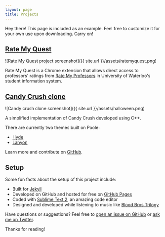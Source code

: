 ```yaml
---
layout: page
title: Projects
---
```


<p class="message">
  Hey there! This page is included as an example. Feel free to customize it for your own use upon downloading. Carry on!
</p>

## [Rate My Quest](https://chrome.google.com/webstore/detail/ratemyquest/bgncebkbklhkflaahgoofemnifjpnibc)

![Rate My Quest project screenshot]({{ site.url }}/assets/ratemyquest.png)

Rate My Quest is a Chrome extension that allows direct access to professors' ratings from [Rate My Professors](https://www.ratemyprofessors.com/) in University of Waterloo's student information system. 

## [Candy Crush clone](https://github.com/mnachiappan/SquareSwapper-game)

![Candy crush clone screenshot]({{ site.url }}/assets/halloween.png)

A simplified implementation of Candy Crush developed using C++. 


There are currently two themes built on Poole:

* [Hyde](http://hyde.getpoole.com)
* [Lanyon](http://lanyon.getpoole.com)

Learn more and contribute on [GitHub](https://github.com/poole).

## Setup

Some fun facts about the setup of this project include:

* Built for [Jekyll](http://jekyllrb.com)
* Developed on GitHub and hosted for free on [GitHub Pages](https://pages.github.com)
* Coded with [Sublime Text 2](http://sublimetext.com), an amazing code editor
* Designed and developed while listening to music like [Blood Bros Trilogy](https://soundcloud.com/maddecent/sets/blood-bros-series)

Have questions or suggestions? Feel free to [open an issue on GitHub](https://github.com/poole/issues/new) or [ask me on Twitter](https://twitter.com/mdo).

Thanks for reading!
